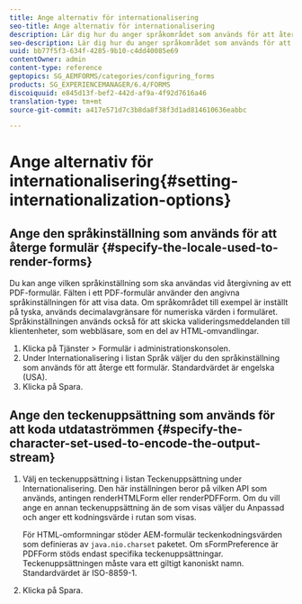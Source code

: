 ```yaml
---
title: Ange alternativ för internationalisering
seo-title: Ange alternativ för internationalisering
description: Lär dig hur du anger språkområdet som används för att återge formulär och hur du anger teckenuppsättningen som används för att koda utdataströmmen.
seo-description: Lär dig hur du anger språkområdet som används för att återge formulär och hur du anger teckenuppsättningen som används för att koda utdataströmmen.
uuid: bb77f5f3-634f-4285-9b10-c4dd40085e69
contentOwner: admin
content-type: reference
geptopics: SG_AEMFORMS/categories/configuring_forms
products: SG_EXPERIENCEMANAGER/6.4/FORMS
discoiquuid: e845d13f-bef2-442d-af9a-4f92d7616a46
translation-type: tm+mt
source-git-commit: a417e571d7c3b8da8f38f3d1ad814610636eabbc

---
```



# Ange alternativ för internationalisering{#setting-internationalization-options}

## Ange den språkinställning som används för att återge formulär {#specify-the-locale-used-to-render-forms}

Du kan ange vilken språkinställning som ska användas vid återgivning av ett PDF-formulär. Fälten i ett PDF-formulär använder den angivna språkinställningen för att visa data. Om språkområdet till exempel är inställt på tyska, används decimalavgränsare för numeriska värden i formuläret. Språkinställningen används också för att skicka valideringsmeddelanden till klientenheter, som webbläsare, som en del av HTML-omvandlingar.

1. Klicka på Tjänster > Formulär i administrationskonsolen.
1. Under Internationalisering i listan Språk väljer du den språkinställning som används för att återge ett formulär. Standardvärdet är engelska (USA).
1. Klicka på Spara.

## Ange den teckenuppsättning som används för att koda utdataströmmen {#specify-the-character-set-used-to-encode-the-output-stream}

1. Välj en teckenuppsättning i listan Teckenuppsättning under Internationalisering. Den här inställningen beror på vilken API som används, antingen renderHTMLForm eller renderPDFForm. Om du vill ange en annan teckenuppsättning än de som visas väljer du Anpassad och anger ett kodningsvärde i rutan som visas.

   För HTML-omformningar stöder AEM-formulär teckenkodningsvärden som definieras av `java.nio.charset` paketet. Om sFormPreference är PDFForm stöds endast specifika teckenuppsättningar. Teckenuppsättningen måste vara ett giltigt kanoniskt namn. Standardvärdet är ISO-8859-1.

1. Klicka på Spara.

